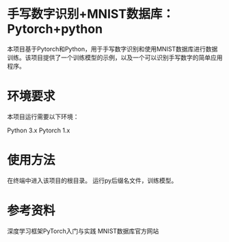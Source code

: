# 手写数字识别+MNIST数据库：Pytorch+python
本项目基于Pytorch和Python，用于手写数字识别和使用MNIST数据库进行数据训练。该项目提供了一个训练模型的示例，以及一个可以识别手写数字的简单应用程序。

# 环境要求
本项目运行需要以下环境：

Python 3.x
Pytorch 1.x

# 使用方法
在终端中进入该项目的根目录。
运行py后缀名文件，训练模型。
# 参考资料
深度学习框架PyTorch入门与实践
MNIST数据库官方网站

